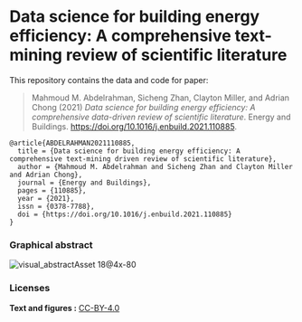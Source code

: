 <!-- README.md is generated from README.Rmd. Please edit that file -->

# Data science for building energy efficiency: A comprehensive text-mining review of scientific literature


This repository contains the data and code for paper:

> Mahmoud M. Abdelrahman, Sicheng Zhan, Clayton Miller, and Adrian Chong (2021) 
> *Data science for building energy efficiency: A comprehensive data-driven review of scientific literature*. 
> Energy and Buildings.
> https://doi.org/10.1016/j.enbuild.2021.110885.

```
@article{ABDELRAHMAN2021110885,
  title = {Data science for building energy efficiency: A comprehensive text-mining driven review of scientific literature},
  author = {Mahmoud M. Abdelrahman and Sicheng Zhan and Clayton Miller and Adrian Chong},
  journal = {Energy and Buildings},
  pages = {110885},
  year = {2021},
  issn = {0378-7788},
  doi = {https://doi.org/10.1016/j.enbuild.2021.110885}
}
```

### Graphical abstract
![visual_abstractAsset 18@4x-80](https://user-images.githubusercontent.com/6969514/102309569-066e2400-3fa4-11eb-920d-381f177f44b4.jpg)

### Licenses

**Text and figures :**
[CC-BY-4.0](http://creativecommons.org/licenses/by/4.0/)

